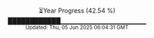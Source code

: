 <p align="center">
⏳Year Progress (42.54 %)<br>
████████████▁▁▁▁▁▁▁▁▁▁▁▁▁▁▁▁▁▁ <br>
<sub>Updated: Thu, 05 Jun 2025 06:04:31 GMT</sub>
</p>

